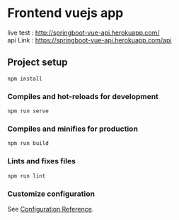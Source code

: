 # Frontend vuejs app 
live test : http://springboot-vue-api.herokuapp.com/ <br>
api Link  : https://springboot-vue-api.herokuapp.com/api

## Project setup
```
npm install
```

### Compiles and hot-reloads for development
```
npm run serve
```

### Compiles and minifies for production
```
npm run build
```

### Lints and fixes files
```
npm run lint
```

### Customize configuration
See [Configuration Reference](https://cli.vuejs.org/config/).
